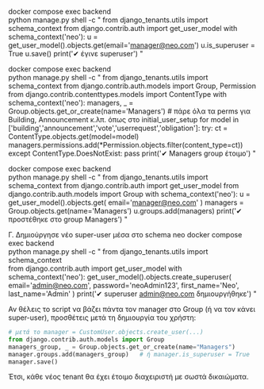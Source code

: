 <!-- A. Κάνε τον manager@neo.com super-user (1 γραμμή) -->

docker compose exec backend \
  python manage.py shell -c "
from django_tenants.utils import schema_context
from django.contrib.auth import get_user_model
with schema_context('neo'):
    u = get_user_model().objects.get(email='manager@neo.com')
    u.is_superuser = True
    u.save()
    print('✔︎ έγινε superuser')
"
<!-- Μετά κάνε refresh στη σελίδα admin· θα δεις όλα τα μοντέλα. -->

<!-- B. Πρόσθεσέ τον στο Group “Managers”
Το script initial_user_setup.py (που τρέχει μόνο στο public schema) έχει φτιάξει Groups & Permissions, αλλά στο schema neo δεν υπάρχουν ακόμη.

Δημιούργησε τα Groups & Permissions στο schema neo: -->


docker compose exec backend \
  python manage.py shell -c "
from django_tenants.utils import schema_context
from django.contrib.auth.models import Group, Permission
from django.contrib.contenttypes.models import ContentType
with schema_context('neo'):
    managers, _ = Group.objects.get_or_create(name='Managers')
    # πάρε όλα τα perms για Building, Announcement κ.λπ. όπως στο initial_user_setup
    for model in ['building','announcement','vote','userrequest','obligation']:
        try:
            ct = ContentType.objects.get(model=model)
            managers.permissions.add(*Permission.objects.filter(content_type=ct))
        except ContentType.DoesNotExist:
            pass
    print('✔︎ Managers group έτοιμο')
"


<!-- Τώρα μπορείς να προσθέσεις τον manager στο Group “Managers” και να του δώσεις τα σωστά δικαιώματα. -->
docker compose exec backend \
  python manage.py shell -c "
from django_tenants.utils import schema_context
from django.contrib.auth import get_user_model
from django.contrib.auth.models import Group
with schema_context('neo'):
    u = get_user_model().objects.get(
        email='manager@neo.com'
    )
    managers = Group.objects.get(name='Managers')
    u.groups.add(managers)
    print('✔︎ προστέθηκε στο group Managers')
"
<!-- Τώρα ο manager θα δει μόνο τα μοντέλα που ανήκουν στους «Managers». -->
Γ. Δημιούργησε νέο super-user μέσα στο schema neo
docker compose exec backend \
  python manage.py shell -c "
from django_tenants.utils import schema_context         
from django.contrib.auth import get_user_model
with schema_context('neo'):
    get_user_model().objects.create_superuser(
        email='admin@neo.com',
        password='neoAdmin123',
        first_name='Neo',
        last_name='Admin'
    )
    print('✔︎ superuser admin@neo.com δημιουργήθηκε')
"

<!-- Πώς να το αυτοματοποιήσουμε στο create_tenant_auto.py -->
Αν θέλεις το script να βάζει πάντα τον manager στο Group (ή να τον κάνει super-user), προσθέτεις μετά τη δημιουργία του χρήστη:

```python
# μετά το manager = CustomUser.objects.create_user(...)
from django.contrib.auth.models import Group
managers_group, _ = Group.objects.get_or_create(name="Managers")
manager.groups.add(managers_group)   # ή manager.is_superuser = True
manager.save()
```
Έτσι, κάθε νέος tenant θα έχει έτοιμο διαχειριστή με σωστά δικαιώματα.
<!-- A. Κάνε τον            
Πώς να το αυτοματοποιήσουμε στο create_tenant_auto.py
Αν θέλεις το script να βάζει πάντα τον manager στο Group (ή να τον κάνει super-user), προσθέτεις μετά τη δημιουργία του χρήστη:

```python
# μετά το manager = CustomUser.objects.create_user(...)
from django.contrib.auth.models import Group
managers_group, _ = Group.objects.get_or_create(name="Managers")
manager.groups.add(managers_group)   # ή manager.is_superuser = True
manager.save()
```
Έτσι, κάθε νέος tenant θα έχει έτοιμο διαχειριστή με σωστά δικαιώματα.


    u.groups.add(managers)
    print('✔︎ προστέθηκε στο group')
"
Refresh – θα δει μόνο τα μοντέλα που ανήκουν στους «Managers».

Γ. Δημιούργησε νέο super-user μέσα στο schema neo
bash
Αντιγραφή
Επεξεργασία
docker compose exec backend \
  python manage.py shell -c "
from django_tenants.utils import schema_context
from django.contrib.auth import get_user_model
with schema_context('neo'):
    get_user_model().objects.create_superuser(
        email='admin@neo.com',
        password='neoAdmin123',
        first_name='Neo',
        last_name='Admin'
    )
    print('✔︎ superuser admin@neo.com δημιουργήθηκε')
"
Πώς να το αυτοματοποιήσουμε στο create_tenant_auto.py
Αν θέλεις το script να βάζει πάντα τον manager στο Group (ή να τον κάνει super-user), προσθέτεις μετά τη δημιουργία του χρήστη:

python
Αντιγραφή
Επεξεργασία
# μετά το manager = CustomUser.objects.create_user(...)
from django.contrib.auth.models import Group
managers_group, _ = Group.objects.get_or_create(name="Managers")
manager.groups.add(managers_group)   # ή manager.is_superuser = True
manager.save()
Έτσι, κάθε νέος tenant θα έχει έτοιμο διαχειριστή με σωστά δικαιώματα.

